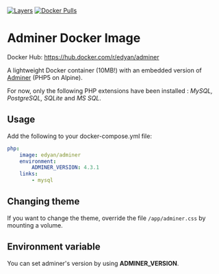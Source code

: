 [![Layers](https://images.microbadger.com/badges/image/edyan/adminer.svg)](https://microbadger.com/images/edyan/adminer "Get your own image badge on microbadger.com")
[![Docker Pulls](https://img.shields.io/docker/pulls/edyan/adminer.svg)](https://hub.docker.com/r/edyan/adminer/)

# Adminer Docker Image
Docker Hub: https://hub.docker.com/r/edyan/adminer

A lightweight Docker container (10MB!) with an embedded version of [Adminer](https://www.adminer.org) (PHP5 on Alpine).

For now, only the following PHP extensions have been installed : _MySQL, PostgreSQL, SQLite_ and _MS SQL_.

## Usage
Add the following to your docker-compose.yml file:
```yaml
php:
    image: edyan/adminer
    environment:
        ADMINER_VERSION: 4.3.1
    links:
        - mysql
```

## Changing theme
If you want to change the theme, override the file `/app/adminer.css` by mounting a volume.

## Environment variable
You can set adminer's version by using **ADMINER_VERSION**.
